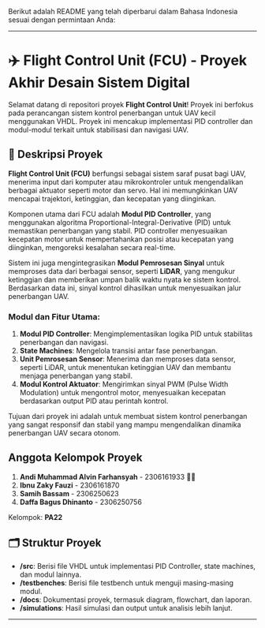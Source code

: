 Berikut adalah README yang telah diperbarui dalam Bahasa Indonesia sesuai dengan permintaan Anda:

---

# ✈️ Flight Control Unit (FCU) - Proyek Akhir Desain Sistem Digital

Selamat datang di repositori proyek **Flight Control Unit**! Proyek ini berfokus pada perancangan sistem kontrol penerbangan untuk UAV kecil menggunakan VHDL. Proyek ini mencakup implementasi PID controller dan modul-modul terkait untuk stabilisasi dan navigasi UAV.

## 🚀 Deskripsi Proyek

**Flight Control Unit (FCU)** berfungsi sebagai sistem saraf pusat bagi UAV, menerima input dari komputer atau mikrokontroler untuk mengendalikan berbagai aktuator seperti motor dan servo. Hal ini memungkinkan UAV mencapai trajektori, ketinggian, dan kecepatan yang diinginkan.

Komponen utama dari FCU adalah **Modul PID Controller**, yang menggunakan algoritma Proportional-Integral-Derivative (PID) untuk memastikan penerbangan yang stabil. PID controller menyesuaikan kecepatan motor untuk mempertahankan posisi atau kecepatan yang diinginkan, mengoreksi kesalahan secara real-time.

Sistem ini juga mengintegrasikan **Modul Pemrosesan Sinyal** untuk memproses data dari berbagai sensor, seperti **LiDAR**, yang mengukur ketinggian dan memberikan umpan balik waktu nyata ke sistem kontrol. Berdasarkan data ini, sinyal kontrol dihasilkan untuk menyesuaikan jalur penerbangan UAV.

### Modul dan Fitur Utama:
1. **Modul PID Controller**: Mengimplementasikan logika PID untuk stabilitas penerbangan dan navigasi.
2. **State Machines**: Mengelola transisi antar fase penerbangan.
3. **Unit Pemrosesan Sensor**: Menerima dan memproses data sensor, seperti LiDAR, untuk menentukan ketinggian UAV dan membantu menjaga penerbangan yang stabil.
4. **Modul Kontrol Aktuator**: Mengirimkan sinyal PWM (Pulse Width Modulation) untuk mengontrol motor, menyesuaikan kecepatan berdasarkan output PID atau perintah kontrol.

Tujuan dari proyek ini adalah untuk membuat sistem kontrol penerbangan yang sangat responsif dan stabil yang mampu mengendalikan dinamika penerbangan UAV secara otonom.

## Anggota Kelompok Proyek
1. **Andi Muhammad Alvin Farhansyah** - 2306161933 👑💯
2. **Ibnu Zaky Fauzi** - 2306161870
3. **Samih Bassam** - 2306250623
4. **Daffa Bagus Dhinanto** - 2306250756

Kelompok: **PA22**

## 🗂️ Struktur Proyek
- **/src**: Berisi file VHDL untuk implementasi PID Controller, state machines, dan modul lainnya.
- **/testbenches**: Berisi file testbench untuk menguji masing-masing modul.
- **/docs**: Dokumentasi proyek, termasuk diagram, flowchart, dan laporan.
- **/simulations**: Hasil simulasi dan output untuk analisis lebih lanjut.

---